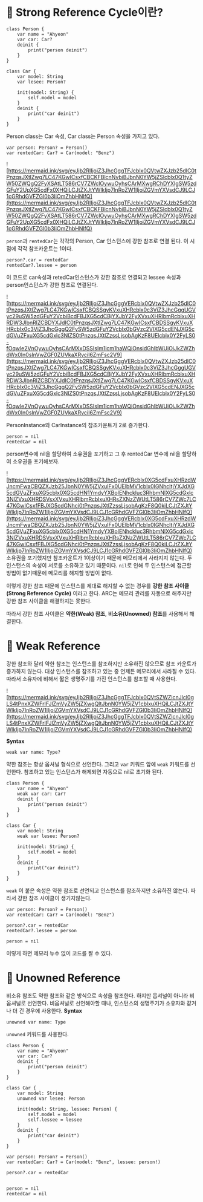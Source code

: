 ﻿
# 🦖 Strong Reference Cycle이란?

```
class Person {
	var name = "Ahyeon"
	var car: Car?
	deinit {
		print("person deinit")
	}
}

class Car {
	var model: String
	var lesee: Person?

	init(model: String) {
		self.model = model
	}
	deinit {
		print("car deinit")
	}
}
```
Person class는 Car 속성, Car class는 Person 속성을 가지고 있다. 

```
var person: Person? = Person()
var rentedCar: Car? = Car(model: "Benz")
```

![https://mermaid.ink/svg/eyJjb2RlIjoiZ3JhcGggTFJcblx0QVtwZXJzb25dIC0tPnzqsJXtlZwg7LC47KGwICsxfCBCKFBlcnNvbiBJbnN0YW5jZSlcblx0Q1tyZW50ZWQgQ2FyXSAtLT586rCV7ZWcIOywuOyhsCArMXwgRChDYXIgSW5zdGFuY2UpXG5cdFx0XHQiLCJtZXJtYWlkIjp7InRoZW1lIjoiZGVmYXVsdCJ9LCJ1cGRhdGVFZGl0b3IiOmZhbHNlfQ](https://mermaid.ink/svg/eyJjb2RlIjoiZ3JhcGggTFJcblx0QVtwZXJzb25dIC0tPnzqsJXtlZwg7LC47KGwICsxfCBCKFBlcnNvbiBJbnN0YW5jZSlcblx0Q1tyZW50ZWQgQ2FyXSAtLT586rCV7ZWcIOywuOyhsCArMXwgRChDYXIgSW5zdGFuY2UpXG5cdFx0XHQiLCJtZXJtYWlkIjp7InRoZW1lIjoiZGVmYXVsdCJ9LCJ1cGRhdGVFZGl0b3IiOmZhbHNlfQ)

`person`과 `rentedCar`는 각각의 Person, Car 인스턴스에 강한 참조로 연결 된다. 이 시점에 각각 참조카운트는 1이다.

```
person?.car = rentedCar
rentedCar?.lessee = person
```
이 코드로 car속성과 retedCar인스턴스가 강한 참조로 연결되고 lessee 속성과 person인스턴스가 강한 참조로 연결된다.

![https://mermaid.ink/svg/eyJjb2RlIjoiZ3JhcGggVERcblx0QVtwZXJzb25dIC0tPnzqsJXtlZwg7LC47KGwICsxfCBQSSgyKVxuXHRcblx0c3ViZ3JhcGggUGVyc29uSW5zdGFuY2VcbiBcdFBJXG5cdCBjYXJbY2FyXVxuXHRlbmRcblxuXHRDW3JlbnRlZCBDYXJdIC0tPnzqsJXtlZwg7LC47KGwICsxfCBDSSgyKVxuXHRcblx0c3ViZ3JhcGggQ2FySW5zdGFuY2Vcblx0bGVzc2VlXG5cdENJXG5cdGVuZFxuXG5cdGxlc3NlZS0tPnzqsJXtlZzssLjsobAgKzF8UElcblx0Y2FyLS0-fOqwle2VnOywuOyhsCArMXxDSSIsIm1lcm1haWQiOnsidGhlbWUiOiJkZWZhdWx0In0sInVwZGF0ZUVkaXRvciI6ZmFsc2V9](https://mermaid.ink/svg/eyJjb2RlIjoiZ3JhcGggVERcblx0QVtwZXJzb25dIC0tPnzqsJXtlZwg7LC47KGwICsxfCBQSSgyKVxuXHRcblx0c3ViZ3JhcGggUGVyc29uSW5zdGFuY2VcbiBcdFBJXG5cdCBjYXJbY2FyXVxuXHRlbmRcblxuXHRDW3JlbnRlZCBDYXJdIC0tPnzqsJXtlZwg7LC47KGwICsxfCBDSSgyKVxuXHRcblx0c3ViZ3JhcGggQ2FySW5zdGFuY2Vcblx0bGVzc2VlXG5cdENJXG5cdGVuZFxuXG5cdGxlc3NlZS0tPnzqsJXtlZzssLjsobAgKzF8UElcblx0Y2FyLS0-fOqwle2VnOywuOyhsCArMXxDSSIsIm1lcm1haWQiOnsidGhlbWUiOiJkZWZhdWx0In0sInVwZGF0ZUVkaXRvciI6ZmFsc2V9)


PersonInstance와 CarInstance의 참조카운트가 2로 증가한다.

```
person = nil
rentedCar = nil
```
person변수에 nil을 할당하여 소유권을 포기하고 그 후 rentedCar 변수에 nil을 할당하여 소유권을 포기해보자.

![https://mermaid.ink/svg/eyJjb2RlIjoiZ3JhcGggVERcblx0XG5cdFxuXHRzdWJncmFwaCBQZXJzb25JbnN0YW5jZVxuIFx0UElbMV1cblx0IGNhcltjYXJdXG5cdGVuZFxuXG5cblx0XG5cdHN1YmdyYXBoIENhckluc3RhbmNlXG5cdGxlc3NlZVxuXHRDSVsxXVxuXHRlbmRcblxuXHRsZXNzZWUtLT586rCV7ZWc7LC47KGwICsxfFBJXG5cdGNhci0tPnzqsJXtlZzssLjsobAgKzF8Q0kiLCJtZXJtYWlkIjp7InRoZW1lIjoiZGVmYXVsdCJ9LCJ1cGRhdGVFZGl0b3IiOmZhbHNlfQ](https://mermaid.ink/svg/eyJjb2RlIjoiZ3JhcGggVERcblx0XG5cdFxuXHRzdWJncmFwaCBQZXJzb25JbnN0YW5jZVxuIFx0UElbMV1cblx0IGNhcltjYXJdXG5cdGVuZFxuXG5cblx0XG5cdHN1YmdyYXBoIENhckluc3RhbmNlXG5cdGxlc3NlZVxuXHRDSVsxXVxuXHRlbmRcblxuXHRsZXNzZWUtLT586rCV7ZWc7LC47KGwICsxfFBJXG5cdGNhci0tPnzqsJXtlZzssLjsobAgKzF8Q0kiLCJtZXJtYWlkIjp7InRoZW1lIjoiZGVmYXVsdCJ9LCJ1cGRhdGVFZGl0b3IiOmZhbHNlfQ)
소유권을 포기했지만 참조카운트가 1이상이기 때문에 메모리에서 사라지지 않는다. 두 인스턴스의 속성이 서로를 소유하고 있기 때문이다. `nil`로 인해 두 인스턴스에 접근할 방법이 없기때문에 메모리를 해지할 방법이 없다.


이렇게 강한 참조 때문에 인스턴스를 제대로 해지할 수 없는 경우를 **강한 참조 사이클(Strong Reference Cycle)** 이라고 한다. ARC는 메모리 관리를 자동으로 해주지만 강한 참조 사이클을 해결하지는 못한다.

따라서 강한 참조 사이클은 **약한(Weak) 참조**, **비소유(Unowned) 참조**를 사용해서 해결한다.

# 🐇 Weak Reference
강한 참조와 달리 약한 참조는 인스턴스를 참조하지만 소유하진 않으므로 참조 카운트가 증가하지 않는다.
대상 인스턴스를 참조하고 있는 중 언제든 메모리에서 사라질 수 있다. 따라서 소유자에 비해서 짧은 생명주기를 가진 인스턴스를 참조할 때 사용한다.

![https://mermaid.ink/svg/eyJjb2RlIjoiZ3JhcGggTFJcblx0QVtSZWZlcnJlcl0gLS4tPnxXZWFrIFJlZmVyZW5jZXwgQltJbnN0YW5jZV1cblxuXHQiLCJtZXJtYWlkIjp7InRoZW1lIjoiZGVmYXVsdCJ9LCJ1cGRhdGVFZGl0b3IiOmZhbHNlfQ](https://mermaid.ink/svg/eyJjb2RlIjoiZ3JhcGggTFJcblx0QVtSZWZlcnJlcl0gLS4tPnxXZWFrIFJlZmVyZW5jZXwgQltJbnN0YW5jZV1cblxuXHQiLCJtZXJtYWlkIjp7InRoZW1lIjoiZGVmYXVsdCJ9LCJ1cGRhdGVFZGl0b3IiOmZhbHNlfQ)


**Syntax**
```
weak var name: Type?
```

약한 참조는 항상 옵셔널 형식으로 선언한다. 그리고 `var` 키워드 앞에 `weak` 키워드를 선언한다.  참조하고 있는 인스턴스가 해제되면 자동으로 nil로 초기화 된다. 
```
class Person {
	var name = "Ahyeon"
	weak var car: Car?
	deinit {
		print("person deinit")
	}
}

class Car {
	var model: String
	weak var lesee: Person?

	init(model: String) {
		self.model = model
	}
	deinit {
		print("car deinit")
	}
}
```
`weak` 이 붙은 속성은 약한 참조로 선언되고 인스턴스를 참조하지만 소유하진 않는다. 따라서 강한 참조 사이클이 생기지않는다.

```
var person: Person? = Person()
var rentedCar: Car? = Car(model: "Benz")

person?.car = rentedCar
rentedCar?.lessee = person

person = nil

```
이렇게 하면 메모리 누수 없이 코드를 짤 수 있다.

# 🤔 Unowned Reference

비소유 참조도 약한 참조와 같은 방식으로 속성을 참조한다. 하지만 옵셔널이 아니라 비옵셔널로 선언한다.
비옵셔널로 선언해야할 때나, 인스턴스의 생명주기가 소유자와 같거나 더 긴 경우에 사용한다.
**Syntax**
```
unowned var name: Type
```
`unowned` 키워드를 사용한다.

```
class Person {
	var name = "Ahyeon"
	var car: Car?
	deinit {
		print("person deinit")
	}
}

class Car {
	var model: String
	unowned var lesee: Person

	init(model: String, lessee: Person) {
		self.model = model
		self.lessee = lessee
	}
	deinit {
		print("car deinit")
	}
}

var person: Person? = Person()
var rentedCar: Car? = Car(model: "Benz", lessee: person!)

person?.car = rentedCar


person = nil
rentedCar = nil
```

